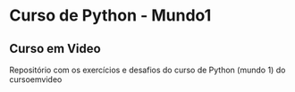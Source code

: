 # Curso de Python - Mundo1
## Curso em Video 

Repositório com os exercícios e desafios do curso de Python (mundo 1) do cursoemvideo

